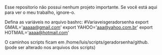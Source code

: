 Esse repositorio não possui nenhum projeto importante. Se você está aqui para ver o meu trabalho, ignore-o.

Defina as variáveis no arquivo bashrc:
#Variaveisgeradorsenha
export GMAIL='aaaaa@gmail.com'
export YAHOO='aaa@yahoo.com.br'
export HOTMAIL='aaaa@hotmail.com'

O caminhos scripts ficam em /home/luis/scripts/geradorsenha/github. (pode ser alterado nos arquivos dos scripts)
